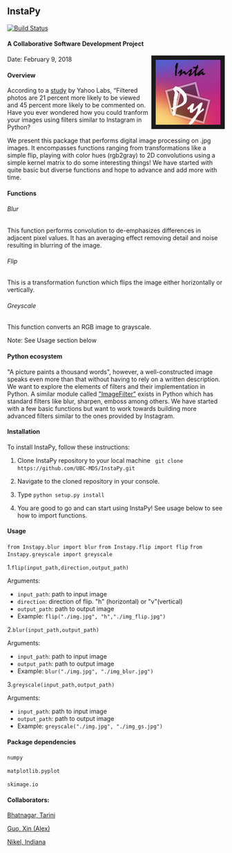 ## InstaPy

[![Build Status](https://travis-ci.org/UBC-MDS/InstaPy.svg?branch=master)](https://travis-ci.org/UBC-MDS/InstaPy)

#### A Collaborative Software Development Project

<img src="img/logo.png" align="right" border = "10" width="150" height="150"/>

Date: February 9, 2018

#### Overview

According to a [study](http://comp.social.gatech.edu/papers/icwsm15.why.bakhshi.pdf) by Yahoo Labs, “Filtered photos are 21 percent more likely to be viewed and 45 percent more likely to be commented on. Have you ever wondered how you could tranform your images using filters similar to Instagram in Python?

We present this package that performs digital image processing on .jpg images.  It encompasses functions ranging from transformations like a simple flip, playing with color hues (rgb2gray) to 2D convolutions using a simple kernel matrix to do some interesting things! We have started with quite basic but diverse functions and hope to advance and add more with time.

#### Functions

###### Blur
This function performs convolution to de-emphasizes differences in adjacent pixel values. It has an averaging effect removing detail and noise resulting in blurring of the image.

###### Flip
This is a transformation function which flips the image either horizontally or vertically.

###### Greyscale
This function converts an RGB image to grayscale. 

Note: See Usage section below

#### Python ecosystem
"A picture paints a thousand words", however, a well-constructed image speaks even more than that without having to rely on a written description. We want to explore the elements of filters and their implementation in Python. A similar module called ["ImageFilter"](http://pillow.readthedocs.io/en/5.0.0/reference/ImageFilter.html) exists in Python which has standard filters like blur, sharpen, emboss among others.  We have started with a few basic functions but want to work towards building more advanced filters similar to the ones provided by Instagram.

#### Installation

To install InstaPy, follow these instructions:

1. Clone InstaPy repository to your local machine 
``` git clone https://github.com/UBC-MDS/InstaPy.git```

2. Navigate to the cloned repository in your console.

3. Type ```python setup.py install```

4. You are good to go and can start using InstaPy! See usage below to see how to import functions.


#### Usage

```from Instapy.blur import blur```
```from Instapy.flip import flip```
```from Instapy.greyscale import greyscale```

1.```flip(input_path,direction,output_path)```

Arguments:

* ```input_path```: path to input image
* ```direction```: direction of flip. "h" (horizontal) or "v"(vertical)
* ```output_path```: path to output image
* Example: ```flip("./img.jpg", "h","./img_flip.jpg")```

2.```blur(input_path,output_path)```

Arguments:

* ```input_path```: path to input image
* ```output_path```: path to output image
* Example: ```blur("./img.jpg", "./img_blur.jpg")```

3.```greyscale(input_path,output_path)```

Arguments:

* ```input_path```: path to input image
* ```output_path```: path to output image
* Example: ```greyscale("./img.jpg", "./img_gs.jpg")```




#### Package dependencies

```numpy```

```matplotlib.pyplot```

```skimage.io```



#### Collaborators:

[Bhatnagar, Tarini](https://github.com/tarinib)

[Guo, Xin (Alex)](https://github.com/alexguoxin)

[Nikel, Indiana](https://github.com/indiana-nikel)
